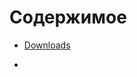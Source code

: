 <!-- lint disable no-literal-urls -->

<p align="center">

</p>

# Содержимое

* [Downloads](#downloads)

*